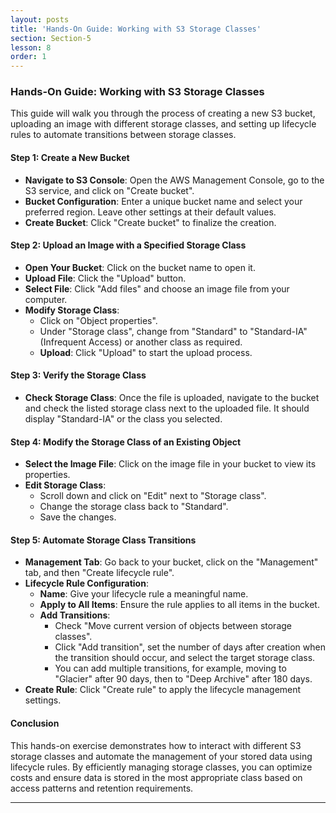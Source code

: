```yaml
---
layout: posts
title: 'Hands-On Guide: Working with S3 Storage Classes'
section: Section-5
lesson: 8
order: 1
---
```


### Hands-On Guide: Working with S3 Storage Classes

This guide will walk you through the process of creating a new S3 bucket, uploading an image with different storage classes, and setting up lifecycle rules to automate transitions between storage classes.

<!-- pagebreak -->

#### Step 1: Create a New Bucket

- **Navigate to S3 Console**: Open the AWS Management Console, go to the S3 service, and click on "Create bucket".
- **Bucket Configuration**: Enter a unique bucket name and select your preferred region. Leave other settings at their default values.
- **Create Bucket**: Click "Create bucket" to finalize the creation.
<!-- pagebreak -->

#### Step 2: Upload an Image with a Specified Storage Class

- **Open Your Bucket**: Click on the bucket name to open it.
- **Upload File**: Click the "Upload" button.
- **Select File**: Click "Add files" and choose an image file from your computer.
- **Modify Storage Class**:
  - Click on "Object properties".
  - Under "Storage class", change from "Standard" to "Standard-IA" (Infrequent Access) or another class as required.
  - **Upload**: Click "Upload" to start the upload process.
  <!-- pagebreak -->

#### Step 3: Verify the Storage Class

- **Check Storage Class**: Once the file is uploaded, navigate to the bucket and check the listed storage class next to the uploaded file. It should display "Standard-IA" or the class you selected.
<!-- pagebreak -->

#### Step 4: Modify the Storage Class of an Existing Object

- **Select the Image File**: Click on the image file in your bucket to view its properties.
- **Edit Storage Class**:
  - Scroll down and click on "Edit" next to "Storage class".
  - Change the storage class back to "Standard".
  - Save the changes.
  <!-- pagebreak -->

#### Step 5: Automate Storage Class Transitions

- **Management Tab**: Go back to your bucket, click on the "Management" tab, and then "Create lifecycle rule".
- **Lifecycle Rule Configuration**:
  - **Name**: Give your lifecycle rule a meaningful name.
  - **Apply to All Items**: Ensure the rule applies to all items in the bucket.
  - **Add Transitions**:
    - Check "Move current version of objects between storage classes".
    - Click "Add transition", set the number of days after creation when the transition should occur, and select the target storage class.
    - You can add multiple transitions, for example, moving to "Glacier" after 90 days, then to "Deep Archive" after 180 days.
- **Create Rule**: Click "Create rule" to apply the lifecycle management settings.
<!-- pagebreak -->

#### Conclusion

This hands-on exercise demonstrates how to interact with different S3 storage classes and automate the management of your stored data using lifecycle rules. By efficiently managing storage classes, you can optimize costs and ensure data is stored in the most appropriate class based on access patterns and retention requirements.

---
